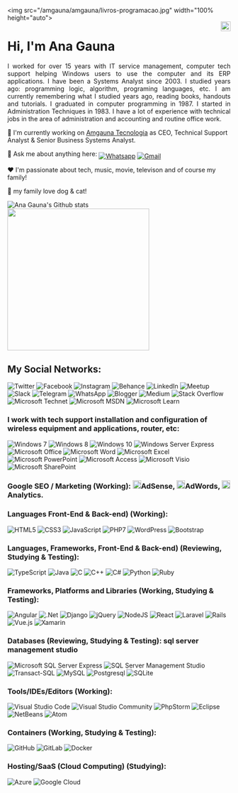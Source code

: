 <img src="/amgauna/amgauna/livros-programacao.jpg" width="100% height="auto"> <br/>
<a href="https://github.com/amgauna"><img src="https://img.shields.io/github/followers/amgauna?label=follow&style=social" height="22" title="Follow me" align="right" alt="GitHub"></a>  <img src="https://komarev.com/ghpvc/?username=amgauna&label=Profile%20views&color=0e75b6&style=flat-square&color=yellow" title="Profile views" align="right" alt=""/>


# Hi, I'm Ana Gauna 


<p align="justify"> I worked for over 15 years with IT service management, computer tech support helping Windows users to use the computer and its ERP applications. I have been a Systems Analyst since 2003. I studied years ago: programming logic, algorithm, programing languages, etc. I am currently remembering what I studied years ago, reading books, handouts and tutorials. I graduated in computer programming in 1987. I started in Administration Techniques in 1983. I have a lot of experience with technical jobs in the area of administration and accounting and routine office work.</p>

:department_store: I'm currently working on <a href="https://www.amgauna.com.br/" target="_blank">Amgauna Tecnologia</a> as CEO, Technical Support Analyst & Senior Business Systems Analyst.

:speech_balloon: Ask me about anything here:  <a href="https://api.whatsapp.com/send?phone=5521979371230"><img src="https://img.shields.io/badge/-Whatsapp-4CA143?style=flat-square&labelColor=4CA143&logo=whatsapp&logoColor=white" title="Text me" align="middle" alt="Whatsapp"></a>  <a href="mailto:amgauna@gmail.com"><img src="https://img.shields.io/badge/-Gmail-c14438?style=flat-square&logo=Gmail&logoColor=white" title="Send me an email" align="middle" alt="Gmail"></a>

:heart: I'm passionate about tech, music, movie, televison and of course my family!

:goat: my family love dog & cat! 

![Ana Gauna's Github stats](https://github-readme-stats.vercel.app/api?username=amgauna&show_icons=true&theme=radical) <img width="320em" height="auto" src="https://github-readme-stats.vercel.app/api/top-langs/?username=amgauna&layout=compact&langs_count=16&theme=dracula"/><br></a>

## My Social Networks:
![Twitter](https://img.shields.io/badge/Twitter-%231DA1F2.svg?style=for-the-badge&logo=Twitter&logoColor=white&link=https://www.twitter.com/amgauna/)
![Facebook](https://img.shields.io/badge/Facebook-%231877F2.svg?style=for-the-badge&logo=Facebook&logoColor=white&link=https://www.facebook.com/amgauna/)
![Instagram](https://img.shields.io/badge/Instagram-%23E4405F.svg?style=for-the-badge&logo=Instagram&logoColor=white&link=https://www.instagram.com/amgauna/)
![Behance](https://img.shields.io/badge/Behance-1769ff?style=for-the-badge&logo=behance&logoColor=white&link=https://www.behance.net/amgauna/)
![LinkedIn](https://img.shields.io/badge/Linkedin-%230077B5.svg?style=for-the-badge&logo=Linkedin&logoColor=white&link=https://www.linkedin.com/in/amgauna/)
![Meetup](https://img.shields.io/badge/Meetup-f64363?style=for-the-badge&logo=meetup&logoColor=white&link=https://www.meetup.com/amgauna/)
![Slack](https://img.shields.io/badge/Slack-4A154B?style=for-the-badge&logo=slack&logoColor=white&link=)
![Telegram](https://img.shields.io/badge/Telegram-2CA5E0?style=for-the-badge&logo=telegram&logoColor=white&link=)
![WhatsApp](https://img.shields.io/badge/WhatsApp-25D366?style=for-the-badge&logo=whatsapp&logoColor=white&link=)
![Blogger](https://img.shields.io/badge/Blogger-FF5722?style=for-the-badge&logo=blogger&logoColor=white&link=https://anagaunatech.blogspot.com)
![Medium](https://img.shields.io/badge/Medium-12100E?style=for-the-badge&logo=medium&logoColor=white&link=https://www.medium.com/amgauna/)
![Stack Overflow](https://img.shields.io/badge/-Stackoverflow-FE7A16?style=for-the-badge&logo=stack-overflow&logoColor=white)
![Microsoft Technet](https://img.shields.io/badge/Microsoft%20Tecnet-0078D4?style=for-the-badge&logo=microsoft&logoColor=white)
![Microsoft MSDN](https://img.shields.io/badge/Microsoft%20MSDN-0078D4?style=for-the-badge&logo=microsoft&logoColor=white)
![Microsoft Learn](https://img.shields.io/badge/Microsoft%20Learn-0078D4?style=for-the-badge&logo=microsoft&logoColor=white)

### I work with tech support installation and configuration of wireless equipment and applications, router, etc:
![Windows 7](https://img.shields.io/badge/Windows%207-0078D6?style=for-the-badge&logo=windows&logoColor=white)
![Windows 8](https://img.shields.io/badge/Windows%208-0078D6?style=for-the-badge&logo=windows&logoColor=white)
![Windows 10](https://img.shields.io/badge/Windows%2010-0078D6?style=for-the-badge&logo=windows&logoColor=white)
![Windows Server Express](https://img.shields.io/badge/Windows%20Server%20Express-0078D6?style=for-the-badge&logo=windows&logoColor=white)
![Microsoft Office](https://img.shields.io/badge/Microsoft_Office-D83B01?style=for-the-badge&logo=microsoft-office&logoColor=white)
![Microsoft Word](https://img.shields.io/badge/Microsoft_Word-2B579A?style=for-the-badge&logo=microsoft-word&logoColor=white)
![Microsoft Excel](https://img.shields.io/badge/Microsoft_Excel-217346?style=for-the-badge&logo=microsoft-excel&logoColor=white)
![Microsoft PowerPoint](https://img.shields.io/badge/Microsoft_PowerPoint-B7472A?style=for-the-badge&logo=microsoft-powerpoint&logoColor=white)
![Microsoft Access](https://img.shields.io/badge/Microsoft_Access-A4373A?style=for-the-badge&logo=microsoft-access&logoColor=white)
![Microsoft Visio ](https://img.shields.io/badge/Microsoft_Visio-3955A3?style=for-the-badge&logo=microsoft-visio&logoColor=white)
![Microsoft SharePoint ](https://img.shields.io/badge/Microsoft_SharePoint-0078D4?style=for-the-badge&logo=microsoft-sharepoint&logoColor=white)
  
### Google SEO / Marketing (Working):  <a><img src="https://github.com/tomchen/stack-icons/blob/master/logos/google-adsense.svg" alt="Google Adsense" width="19px" height="19px">AdSense</a>, <a><img src="https://github.com/tomchen/stack-icons/blob/master/logos/google-adwords.svg" alt="Google Adword" width="19px" height="19px">AdWords</a>, <a><img src="https://github.com/tomchen/stack-icons/blob/master/logos/google-analytics.svg" alt="Google Analytics" width="19px" height="19px">Analytics</a>. 

### Languages Front-End & Back-end) (Working):
![HTML5](https://img.shields.io/badge/html5-%23E34F26.svg?style=for-the-badge&logo=html5&logoColor=white)
![CSS3](https://img.shields.io/badge/css3-%231572B6.svg?style=for-the-badge&logo=css3&logoColor=white)
![JavaScript](https://img.shields.io/badge/javascript-%23323330.svg?style=for-the-badge&logo=javascript&logoColor=%23F7DF1E)
![PHP7](https://img.shields.io/badge/php7-%23777BB4.svg?style=for-the-badge&logo=php&logoColor=white)
![WordPress](https://img.shields.io/badge/WordPress-%23117AC9.svg?style=for-the-badge&logo=WordPress&logoColor=white)
![Bootstrap](https://img.shields.io/badge/bootstrap-%23563D7C.svg?style=for-the-badge&logo=bootstrap&logoColor=white)

### Languages, Frameworks, Front-End & Back-end) (Reviewing, Studying & Testing):
![TypeScript](https://img.shields.io/badge/typescript-%23007ACC.svg?style=for-the-badge&logo=typescript&logoColor=white) 
![Java](https://img.shields.io/badge/java-%23ED8B00.svg?style=for-the-badge&logo=java&logoColor=white) 
![C](https://img.shields.io/badge/C-%2300599C.svg?style=for-the-badge&logo=C&logoColor=white)
![C++](https://img.shields.io/badge/C++-%2300599C.svg?style=for-the-badge&logo=C%2B%2B&logoColor=white)
![C#](https://img.shields.io/badge/C%23-%23239120.svg?style=for-the-badge&logo=C-SHARP&logoColor=white)
![Python](https://img.shields.io/badge/python-3670A0?style=for-the-badge&logo=python&logoColor=ffdd54)
![Ruby](https://img.shields.io/badge/ruby-%23CC342D.svg?style=for-the-badge&logo=ruby&logoColor=white) 

### Frameworks, Platforms and Libraries (Working, Studying & Testing):
![Angular](https://img.shields.io/badge/angular-%23DD0031.svg?style=for-the-badge&logo=angular&logoColor=white)
![.Net](https://img.shields.io/badge/.NET-5C2D91?style=for-the-badge&logo=.net&logoColor=white)
![Django](https://img.shields.io/badge/django-%23092E20.svg?style=for-the-badge&logo=django&logoColor=white)
![jQuery](https://img.shields.io/badge/jquery-%230769AD.svg?style=for-the-badge&logo=jquery&logoColor=white)
![NodeJS](https://img.shields.io/badge/node.js-6DA55F?style=for-the-badge&logo=node.js&logoColor=white)
![React](https://img.shields.io/badge/react-%2320232a.svg?style=for-the-badge&logo=react&logoColor=%2361DAFB)
![Laravel](https://img.shields.io/badge/laravel-%23FF2D20.svg?style=for-the-badge&logo=laravel&logoColor=white)
![Rails](https://img.shields.io/badge/rails-%23CC0000.svg?style=for-the-badge&logo=ruby-on-rails&logoColor=white)
![Vue.js](https://img.shields.io/badge/vuejs-%2335495e.svg?style=for-the-badge&logo=vuedotjs&logoColor=%234FC08D)
![Xamarin](https://img.shields.io/badge/Xamarin-3199DC?style=for-the-badge&logo=xamarin&logoColor=white)

### Databases (Reviewing, Studying & Testing):  sql server management studio
![Microsoft SQL Server Express](https://img.shields.io/badge/Microsoft%20SQL%20Server%20Express-0078D4?style=for-the-badge&logo=microsoft&logoColor=white)
![SQL Server Management Studio](https://img.shields.io/badge/SQL%20Server%20Management%20Studio-0078D4?style=for-the-badge&logo=microsoft&logoColor=white)
![Transact-SQL](https://img.shields.io/badge/Transact%20SQL-%23E4405F.svg?style=for-the-badge&logo=Transact-SQL&logoColor=white)
![MySQL](https://img.shields.io/badge/mysql-%2300f.svg?style=for-the-badge&logo=mysql&logoColor=white)
![Postgresql](https://img.shields.io/badge/postgresql-%23316192.svg?style=for-the-badge&logo=postgresql&logoColor=white)
![SQLite](https://img.shields.io/badge/sqlite-%2307405e.svg?style=for-the-badge&logo=sqlite&logoColor=white)

### Tools/IDEs/Editors (Working):
![Visual Studio Code](https://img.shields.io/badge/Visual%20Studio%20Code-0078d7.svg?style=for-the-badge&logo=visual-studio-code&logoColor=white)
![Visual Studio Community](https://img.shields.io/badge/Visual%20Studio%20Community-5C2D91.svg?style=for-the-badge&logo=visual-studio&logoColor=white)
![PhpStorm](https://img.shields.io/badge/phpstorm-143?style=for-the-badge&logo=phpstorm&logoColor=black&color=black&labelColor=darkorchid)
![Eclipse](https://img.shields.io/badge/Eclipse-FE7A16.svg?style=for-the-badge&logo=Eclipse&logoColor=white)
![NetBeans](https://img.shields.io/badge/NetBeans-1B6AC6.svg?style=for-the-badge&logo=apache-netbeans-ide&logoColor=white)
![Atom](https://img.shields.io/badge/Atom-%2366595C.svg?style=for-the-badge&logo=atom&logoColor=white)

### Containers (Working, Studying & Testing):
![GitHub](https://img.shields.io/badge/github-%23121011.svg?style=for-the-badge&logo=github&logoColor=white)
![GitLab](https://img.shields.io/badge/gitlab-%23181717.svg?style=for-the-badge&logo=gitlab&logoColor=white)
![Docker](https://img.shields.io/badge/docker-%230db7ed.svg?style=for-the-badge&logo=docker&logoColor=white)

### Hosting/SaaS (Cloud Computing) (Studying):
![Azure](https://img.shields.io/badge/azure-%230072C6.svg?style=for-the-badge&logo=azure-devops&logoColor=white)
![Google Cloud](https://img.shields.io/badge/GoogleCloud-%234285F4.svg?style=for-the-badge&logo=google-cloud&logoColor=white)




